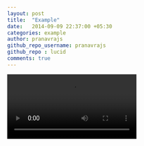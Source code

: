```yaml
---
layout: post
title:  "Example"
date:   2014-09-09 22:37:00 +05:30
categories: example
author: pranavrajs
github_repo_username: pranavrajs
github_repo : lucid
comments: true
---
```

 <div class="plyr">
    <video controls>
        <!-- Video files -->
        <source src="http://l.symi.ml/galaxy.mp4" type="video/mp4">

    </video>
</div>
<script>plyr.setup();</script>
<!-- more -->












